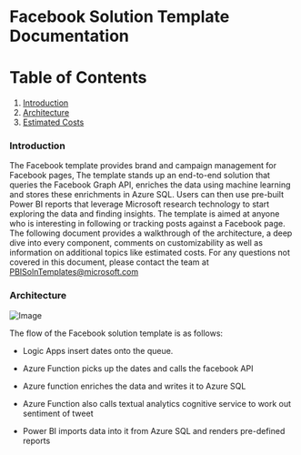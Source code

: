 Facebook Solution Template Documentation
===========================================================

# Table of Contents
1. [Introduction](#introduction)
2. [Architecture](#architecture)
3. [Estimated Costs](#estimated-costs)



### Introduction

The Facebook template provides brand and campaign management for Facebook pages, The template stands up an end-to-end solution that queries the Facebook Graph API, enriches the data using machine learning and stores these enrichments in Azure SQL. Users can then use pre-built Power BI reports that leverage Microsoft research technology to start exploring the data and finding insights.
The template is aimed at anyone who is interesting in following or tracking posts against a Facebook page.
The following document provides a walkthrough of the architecture, a deep dive into every component, comments on customizability as well as information on additional topics like estimated costs. For any questions not covered in this document, please contact the team at <PBISolnTemplates@microsoft.com>

### Architecture

![Image](Resources/media/image1.png)

The flow of the Facebook solution template is as follows:

-   Logic Apps insert dates onto the queue.

-   Azure Function picks up the dates and calls the facebook API

-   Azure function enriches the data and writes it to Azure SQL

-   Azure Function also calls textual analytics cognitive service to work out sentiment of tweet

-   Power BI imports data into it from Azure SQL and renders pre-defined reports
